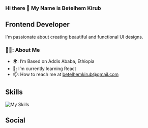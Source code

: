 ### Hi there 👋 My Name is Betelhem Kirub
## Frontend Developer

I'm passionate about creating beautiful and functional UI designs.


### 👩‍💻: About Me 

-  🌍: I’m Based on Addis Ababa, Ethiopia
-  🧠: I’m currently learning React
-  📫: How to reach me at betelhemkirub@gmail.com

## Skills

![My Skills](https://skillicons.dev/icons?i=py,html,css,sass,tailwind,react,git,github,)

## Social

